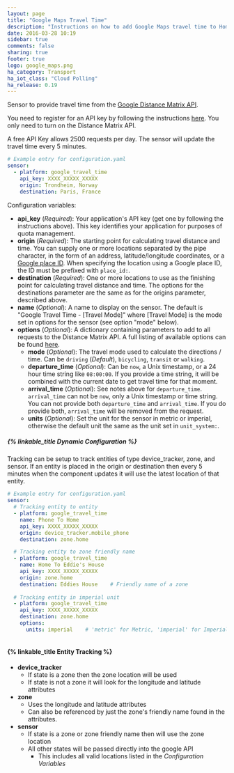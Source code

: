 ```yaml
---
layout: page
title: "Google Maps Travel Time"
description: "Instructions on how to add Google Maps travel time to Home Assistant."
date: 2016-03-28 10:19
sidebar: true
comments: false
sharing: true
footer: true
logo: google_maps.png
ha_category: Transport
ha_iot_class: "Cloud Polling"
ha_release: 0.19
---
```


Sensor to provide travel time from the [Google Distance Matrix API](https://developers.google.com/maps/documentation/distance-matrix/).

You need to register for an API key by following the instructions [here](https://github.com/googlemaps/google-maps-services-python#api-keys). You only need to turn on the Distance Matrix API.

A free API Key allows 2500 requests per day. The sensor will update the travel time every 5 minutes.

```yaml
# Example entry for configuration.yaml
sensor:
  - platform: google_travel_time
    api_key: XXXX_XXXXX_XXXXX
    origin: Trondheim, Norway
    destination: Paris, France
```

Configuration variables:

- **api_key** (*Required*): Your application's API key (get one by following the instructions above). This key identifies your application for purposes of quota management.
- **origin** (*Required*): The starting point for calculating travel distance and time. You can supply one or more locations separated by the pipe character, in the form of an address, latitude/longitude coordinates, or a [Google place ID](https://developers.google.com/places/place-id). When specifying the location using a Google place ID, the ID must be prefixed with `place_id:`.
- **destination** (*Required*): One or more locations to use as the finishing point for calculating travel distance and time. The options for the destinations parameter are the same as for the origins parameter, described above.
- **name** (*Optional*): A name to display on the sensor. The default is "Google Travel Time - [Travel Mode]" where [Travel Mode] is the mode set in options for the sensor (see option "mode" below).
- **options** (*Optional*): A dictionary containing parameters to add to all requests to the Distance Matrix API. A full listing of available options can be found [here](https://developers.google.com/maps/documentation/distance-matrix/intro#RequestParameters).
  - **mode** (*Optional*): The travel mode used to calculate the directions / time. Can be `driving` (*Default*), `bicycling`, `transit` or `walking`.
  - **departure_time** (*Optional*): Can be `now`, a Unix timestamp, or a 24 hour time string like `08:00:00`. If you provide a time string, it will be combined with the current date to get travel time for that moment.
  - **arrival_time** (*Optional*): See notes above for `departure_time`. `arrival_time` can not be `now`, only a Unix timestamp or time string. You can not provide both `departure_time` and `arrival_time`. If you do provide both, `arrival_time` will be removed from the request.
  - **units** (*Optional*): Set the unit for the sensor in metric or imperial, otherwise the default unit the same as the unit set in `unit_system:`.

##### {% linkable_title Dynamic Configuration %}

Tracking can be setup to track entities of type device_tracker, zone, and sensor. If an entity is placed in the origin or destination then every 5 minutes when the component updates it will use the latest location of that entity.

```yaml
# Example entry for configuration.yaml
sensor:
  # Tracking entity to entity
  - platform: google_travel_time
    name: Phone To Home
    api_key: XXXX_XXXXX_XXXXX
    origin: device_tracker.mobile_phone
    destination: zone.home

  # Tracking entity to zone friendly name
  - platform: google_travel_time
    name: Home To Eddie's House
    api_key: XXXX_XXXXX_XXXXX
    origin: zone.home
    destination: Eddies House    # Friendly name of a zone
    
  # Tracking entity in imperial unit
  - platform: google_travel_time
    api_key: XXXX_XXXXX_XXXXX
    destination: zone.home
    options:
      units: imperial    # 'metric' for Metric, 'imperial' for Imperial
    
```

#### {% linkable_title Entity Tracking %}

- **device_tracker**
  - If state is a zone then the zone location will be used
  - If state is not a zone it will look for the longitude and latitude attributes
- **zone**
  - Uses the longitude and latitude attributes
  - Can also be referenced by just the zone's friendly name found in the attributes.
- **sensor**
  - If state is a zone or zone friendly name then will use the zone location
  - All other states will be passed directly into the google API
    - This includes all valid locations listed in the *Configuration Variables*
